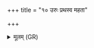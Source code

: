 +++
title = "१० उरुः प्रथस्व महता"

+++
<details><summary>मूलम् (GR)</summary>

उरुः प्रथस्व महता महिम्ना  
सहस्रपृष्ठः सुकृतस्य लोके ।  
पितामहाः पितरः प्रजोपज-  
-अहं पक्त्वा पञ्चदशस् ते अस्मि ॥
</details>